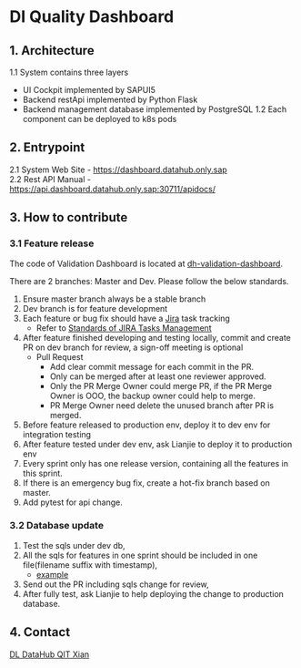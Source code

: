 # DI Quality Dashboard

## 1. Architecture

1.1 System contains three layers
- UI Cockpit implemented by SAPUI5
- Backend restApi implemented by Python Flask
- Backend management database implemented by PostgreSQL
1.2 Each component can be deployed to k8s pods

## 2. Entrypoint

2.1 System Web Site - https://dashboard.datahub.only.sap \
2.2 Rest API Manual - https://api.dashboard.datahub.only.sap:30711/apidocs/

## 3. How to contribute

### 3.1 Feature release

The code of Validation Dashboard is located at [dh-validation-dashboard](https://github.wdf.sap.corp/bdh/dh-validation-dashboard).

There are 2 branches: Master and Dev. Please follow the below standards.
1. Ensure master branch always be a stable branch
2. Dev branch is for feature development
3. Each feature or bug fix should have a [Jira](https://sapjira.wdf.sap.corp/secure/RapidBoard.jspa?rapidView=15529&projectKey=BDHQIT&view=planning&selectedIssue=BDHQIT-692&epics=visible) task tracking
   - Refer to [Standards of JIRA Tasks Management](https://jam4.sapjam.com/blogs/show/i2KoQ7wDWQPVwvt7wUJPRv)
4. After feature finished developing and testing locally, commit and create PR on dev branch for review, a sign-off meeting is optional
   - Pull Request
     - Add clear commit message for each commit in the PR.
     - Only can be merged after at least one reviewer approved.
     - Only the PR Merge Owner could merge PR, if the PR Merge Owner is OOO, the backup owner could help to merge.
     - PR Merge Owner need delete the unused branch after PR is merged.    
5. Before feature released to production env, deploy it to dev env for integration testing
6. After feature tested under dev env, ask Lianjie to deploy it to production env
7. Every sprint only has one release version, containing all the features in this sprint.
8. If there is an emergency bug fix, create a hot-fix branch based on master.
9.  Add pytest for api change.

### 3.2 Database update

1. Test the sqls under dev db,
2. All the sqls for features in one sprint should be included in one file(filename suffix with timestamp),
   - [example](https://github.wdf.sap.corp/bdh/dh-validation-dashboard/pull/25)
3. Send out the PR including sqls change for review,
4. After fully test, ask Lianjie to help deploying the change to production database.

## 4. Contact

[DL DataHub QIT Xian](mailto:DL_5D3FED1D25A752027AC1DCD8@global.corp.sap)
